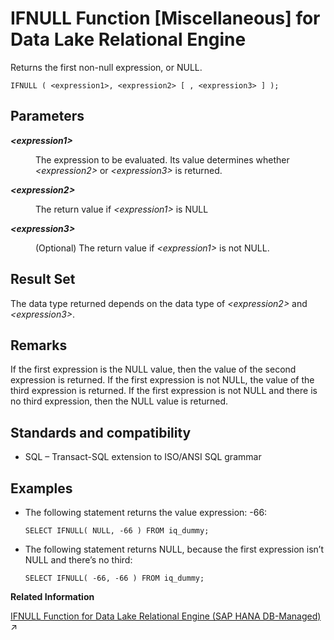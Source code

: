 <!-- loioa557e29b84f21015b460f69ff0fed6da -->

# IFNULL Function \[Miscellaneous\] for Data Lake Relational Engine

Returns the first non-null expression, or NULL.



```
IFNULL ( <expression1>, <expression2> [ , <expression3> ] );
```



<a name="loioa557e29b84f21015b460f69ff0fed6da__IFNULL_parm1"/>

## Parameters


<dl>
<dt><b>

*<expression1\>*

</b></dt>
<dd>

The expression to be evaluated. Its value determines whether *<expression2\>* or *<expression3\>* is returned.



</dd><dt><b>

*<expression2\>*

</b></dt>
<dd>

The return value if *<expression1\>* is NULL



</dd><dt><b>

*<expression3\>*

</b></dt>
<dd>

\(Optional\) The return value if *<expression1\>* is not NULL.



</dd>
</dl>



<a name="loioa557e29b84f21015b460f69ff0fed6da__IFNULL_returns1"/>

## Result Set

The data type returned depends on the data type of *<expression2\>* and *<expression3\>*.



<a name="loioa557e29b84f21015b460f69ff0fed6da__IFNULL_remarks1"/>

## Remarks

If the first expression is the NULL value, then the value of the second expression is returned. If the first expression is not NULL, the value of the third expression is returned. If the first expression is not NULL and there is no third expression, then the NULL value is returned.



<a name="loioa557e29b84f21015b460f69ff0fed6da__IFNULL_standards1"/>

## Standards and compatibility

-   SQL – Transact-SQL extension to ISO/ANSI SQL grammar



<a name="loioa557e29b84f21015b460f69ff0fed6da__IFNULL_example1"/>

## Examples

-   The following statement returns the value expression: -66:

    ```
    SELECT IFNULL( NULL, -66 ) FROM iq_dummy;
    ```

-   The following statement returns NULL, because the first expression isn’t NULL and there’s no third:

    ```
    SELECT IFNULL( -66, -66 ) FROM iq_dummy;
    ```


**Related Information**  


[IFNULL Function for Data Lake Relational Engine (SAP HANA DB-Managed)](https://help.sap.com/viewer/a898e08b84f21015969fa437e89860c8/2024_3_QRC/en-US/059555a4b6fd4824851aa1d544d77a10.html "Returns the first non-null expression, or NULL.") :arrow_upper_right:

